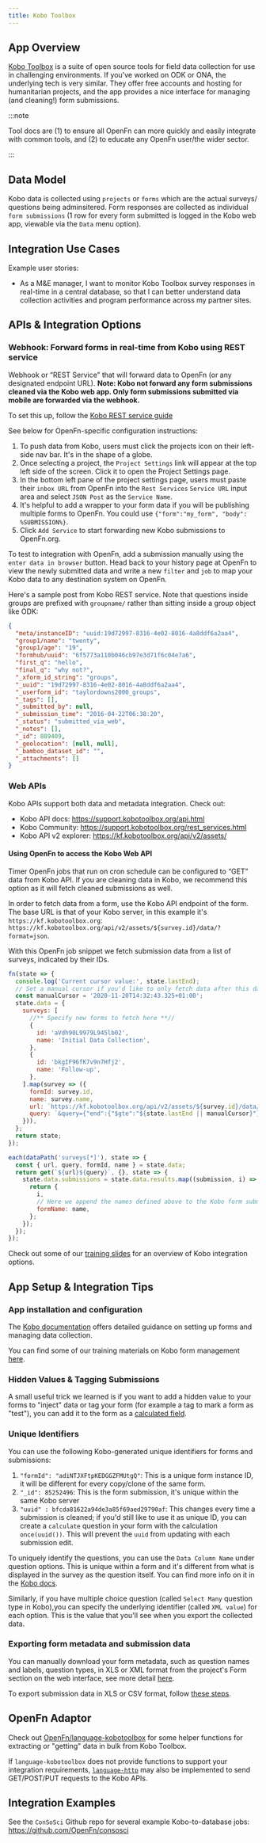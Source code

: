 ```yaml
---
title: Kobo Toolbox
---
```


## App Overview

[Kobo Toolbox](https://www.kobotoolbox.org/) is a suite of open source tools for
field data collection for use in challenging environments. If you've worked on
ODK or ONA, the underlying tech is very similar. They offer free accounts and
hosting for humanitarian projects, and the app provides a nice interface for
managing (and cleaning!) form submissions.

:::note

Tool docs are (1) to ensure all OpenFn can more quickly and easily integrate
with common tools, and (2) to educate any OpenFn user/the wider sector.

:::

## Data Model

Kobo data is collected using `projects` or `forms` which are the actual surveys/
questions being adminsitered. Form responses are collected as individual
`form submissions` (1 row for every form submitted is logged in the Kobo web
app, viewable via the `Data` menu option).

## Integration Use Cases

Example user stories:

- As a M&E manager, I want to monitor Kobo Toolbox survey responses in real-time
  in a central database, so that I can better understand data collection
  activities and program performance across my partner sites.

## APIs & Integration Options

### Webhook: Forward forms in real-time from Kobo using REST service

Webhook or “REST Service” that will forward data to OpenFn (or any designated
endpoint URL). **Note: Kobo not forward any form submissions cleaned via the
Kobo web app. Only form submissions submitted via mobile are forwarded via the
webhook.**

To set this up, follow the
[Kobo REST service guide](https://support.kobotoolbox.org/rest_services.html)

See below for OpenFn-specific configuration instructions:

1. To push data from Kobo, users must click the projects icon on their left-side
   nav bar. It's in the shape of a globe.
2. Once selecting a project, the `Project Settings` link will appear at the top
   left side of the screen. Click it to open the Project Settings page.
3. In the bottom left pane of the project settings page, users must paste their
   `inbox URL` from OpenFn into the `Rest Services` `Service URL` input area and
   select `JSON Post` as the `Service Name`.
4. It's helpful to add a wrapper to your form data if you will be publishing
   multiple forms to OpenFn. You could use
   `{"form":"my_form", "body": %SUBMISSION%}`.
5. Click `Add Service` to start forwarding new Kobo submissions to OpenFn.org.

To test to integration with OpenFn, add a submission manually using the
`enter data in browser` button. Head back to your history page at OpenFn to view
the newly submitted data and write a new `filter` and `job` to map your Kobo
data to any destination system on OpenFn.

Here's a sample post from Kobo REST service. Note that questions inside groups
are prefixed with `groupname/` rather than sitting inside a group object like
ODK:

```json
{
  "meta/instanceID": "uuid:19d72997-8316-4e02-8016-4a8ddf6a2aa4",
  "group1/name": "twenty",
  "group1/age": "19",
  "formhub/uuid": "6f5773a110b046cb97e3d71f6c04e7a6",
  "first_q": "hello",
  "final_q": "why not?",
  "_xform_id_string": "groups",
  "_uuid": "19d72997-8316-4e02-8016-4a8ddf6a2aa4",
  "_userform_id": "taylordowns2000_groups",
  "_tags": [],
  "_submitted_by": null,
  "_submission_time": "2016-04-22T06:38:20",
  "_status": "submitted_via_web",
  "_notes": [],
  "_id": 889409,
  "_geolocation": [null, null],
  "_bamboo_dataset_id": "",
  "_attachments": []
}
```

### Web APIs

Kobo APIs support both data and metadata integration. Check out:

- Kobo API docs: https://support.kobotoolbox.org/api.html
- Kobo Community: https://support.kobotoolbox.org/rest_services.html
- Kobo API v2 explorer: https://kf.kobotoolbox.org/api/v2/assets/

#### Using OpenFn to access the Kobo Web API

Timer OpenFn jobs that run on cron schedule can be configured to “GET” data from
Kobo API. If you are cleaning data in Kobo, we recommend this option as it will
fetch cleaned submissions as well.

In order to fetch data from a form, use the Kobo API endpoint of the form. The
base URL is that of your Kobo server, in this example it's
`https://kf.kobotoolbox.org`:
`https://kf.kobotoolbox.org/api/v2/assets/${survey.id}/data/?format=json`.

With this OpenFn job snippet we fetch submission data from a list of surveys,
indicated by their IDs.

```js
fn(state => {
  console.log('Current cursor value:', state.lastEnd);
  // Set a manual cursor if you'd like to only fetch data after this date.
  const manualCursor = '2020-11-20T14:32:43.325+01:00';
  state.data = {
    surveys: [
      //** Specify new forms to fetch here **//
      {
        id: 'aVdh90L9979L945lb02',
        name: 'Initial Data Collection',
      },
      {
        id: 'bkgIF96fK7v9n7Hfj2',
        name: 'Follow-up',
      },
    ].map(survey => ({
      formId: survey.id,
      name: survey.name,
      url: `https://kf.kobotoolbox.org/api/v2/assets/${survey.id}/data/?format=json`,
      query: `&query={"end":{"$gte":"${state.lastEnd || manualCursor}"}}`,
    })),
  };
  return state;
});

each(dataPath('surveys[*]'), state => {
  const { url, query, formId, name } = state.data;
  return get(`${url}${query}`, {}, state => {
    state.data.submissions = state.data.results.map((submission, i) => {
      return {
        i,
        // Here we append the names defined above to the Kobo form submission data
        formName: name,
      };
    });
  });
});
```

Check out some of our
[training slides](https://docs.google.com/presentation/d/1Q9YKKiaTg3ty4BC6f7PMsnXcrT6WaF0w_Eo4yOh8fQw/edit#slide=id.gcf42eece58_0_1080)
for an overview of Kobo integration options.

## App Setup & Integration Tips

### App installation and configuration

The [Kobo documentation](https://support.kobotoolbox.org/) offers detailed
guidance on setting up forms and managing data collection.

You can find some of our training materials on Kobo form management
[here](https://docs.google.com/presentation/d/16ZenDRq3zmX6LgrH4_g3O9lISTve42ZDJgjm7RThbTY/edit#slide=id.gc90ebee775_0_242).

### Hidden Values & Tagging Submissions

A small useful trick we learned is if you want to add a hidden value to your
forms to "inject" data or tag your form (for example a tag to mark a form as
"test"), you can add it to the form as a
[calculated field](https://support.kobotoolbox.org/calculate_questions.html).

### Unique Identifiers

You can use the following Kobo-generated unique identifiers for forms and
submissions:

1. `"formId": "adiNTJXFtpKEDGGZFMUtgQ"`: This is a unique form instance ID, it
   will be different for every copy/clone of the same form.
2. `"_id": 85252496`: This is the form submission, it's unique within the same
   Kobo server
3. `"uuid" : bfcda81622a94de3a85f69aed29790af`: This changes every time a
   submission is cleaned; if you'd still like to use it as unique ID, you can
   create a `calculate` question in your form with the calculation
   `once(uuid())`. This will prevent the `uuid` from updating with each
   submission edit.

To uniquely identify the questions, you can use the `Data Column Name` under
question options. This is unique within a form and it's different from what is
displayed in the survey as the question itself. You can find more info on it in
the [Kobo docs](https://support.kobotoolbox.org/question_options.html).

Similarly, if you have multiple choice question (called `Select Many` question
type in Kobo),you can specify the underlying identifier (called `XML value`) for
each option. This is the value that you'll see when you export the collected
data.

### Exporting form metadata and submission data

You can manually download your form metadata, such as question names and labels,
question types, in XLS or XML format from the project's Form section on the web
interface, see more detail
[here](https://support.kobotoolbox.org/new_form.html).

To export submission data in XLS or CSV format, follow
[these steps](https://support.kobotoolbox.org/export_download.html).

## OpenFn Adaptor

Check out
[OpenFn/language-kobotoolbox](https://www.github.com/openfn/language-kobotoolbox)
for some helper functions for extracting or "getting" data in bulk from Kobo
Toolbox.

If `language-kobotoolbox` does not provide functions to support your integration
requirements, [`language-http`](https://www.github.com/openfn/language-http) may
also be implemented to send GET/POST/PUT requests to the Kobo APIs.

## Integration Examples

See the `ConSoSci` Github repo for several example Kobo-to-database jobs:
https://github.com/OpenFn/consosci

